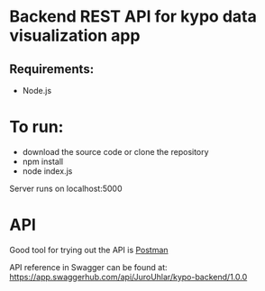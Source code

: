 # Backend REST API for kypo data visualization app


## Requirements:

* Node.js

# To run:

* download the source code or clone the repository
* npm install
* node index.js

Server runs on localhost:5000

# API

Good tool for trying out the API is [Postman](https://www.getpostman.com/)

API reference in Swagger can be found at:
https://app.swaggerhub.com/api/JuroUhlar/kypo-backend/1.0.0



